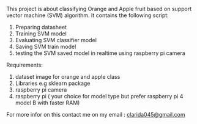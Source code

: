 This project is about classifying Orange and Apple fruit based on support vector machine (SVM) algorithm.
It contains the following script:
1. Preparing datasheet 
2. Training SVM model 
3. Evaluating SVM classifier model
4. Saving SVM train model
5. testing the SVM saved model in realtime using raspberry pi camera

Requirements:
1. dataset image for orange and apple class
2. Libraries e.g sklearn package
3. raspberry pi camera 
4. raspberry pi ( your choice for model type but prefer raspberry pi 4 model B with faster RAM)

For more infor on this contact me on my email : clarida045@gmail.com
